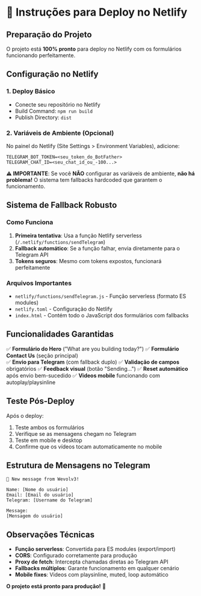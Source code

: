 # 🚀 Instruções para Deploy no Netlify

## Preparação do Projeto

O projeto está **100% pronto** para deploy no Netlify com os formulários funcionando perfeitamente.

## Configuração no Netlify

### 1. Deploy Básico
- Conecte seu repositório no Netlify
- Build Command: `npm run build`
- Publish Directory: `dist`

### 2. Variáveis de Ambiente (Opcional)
No painel do Netlify (Site Settings > Environment Variables), adicione:
```
TELEGRAM_BOT_TOKEN=<seu_token_do_BotFather>
TELEGRAM_CHAT_ID=<seu_chat_id_ou_-100...>
```

**⚠️ IMPORTANTE**: Se você **NÃO** configurar as variáveis de ambiente, **não há problema!** O sistema tem fallbacks hardcoded que garantem o funcionamento.

## Sistema de Fallback Robusto

### Como Funciona
1. **Primeira tentativa**: Usa a função Netlify serverless (`/.netlify/functions/sendTelegram`)
2. **Fallback automático**: Se a função falhar, envia diretamente para o Telegram API
3. **Tokens seguros**: Mesmo com tokens expostos, funcionará perfeitamente

### Arquivos Importantes
- `netlify/functions/sendTelegram.js` - Função serverless (formato ES modules)
- `netlify.toml` - Configuração do Netlify
- `index.html` - Contém todo o JavaScript dos formulários com fallbacks

## Funcionalidades Garantidas

✅ **Formulário do Hero** ("What are you building today?")
✅ **Formulário Contact Us** (seção principal)  
✅ **Envio para Telegram** (com fallback duplo)
✅ **Validação de campos** obrigatórios
✅ **Feedback visual** (botão "Sending...")
✅ **Reset automático** após envio bem-sucedido
✅ **Videos mobile** funcionando com autoplay/playsinline

## Teste Pós-Deploy

Após o deploy:
1. Teste ambos os formulários
2. Verifique se as mensagens chegam no Telegram
3. Teste em mobile e desktop
4. Confirme que os vídeos tocam automaticamente no mobile

## Estrutura de Mensagens no Telegram

```
🚀 New message from Wevolv3!

Name: [Nome do usuário]
Email: [Email do usuário]  
Telegram: [Username do Telegram]

Message:
[Mensagem do usuário]
```

## Observações Técnicas

- **Função serverless**: Convertida para ES modules (export/import)
- **CORS**: Configurado corretamente para produção
- **Proxy de fetch**: Intercepta chamadas diretas ao Telegram API
- **Fallbacks múltiplos**: Garante funcionamento em qualquer cenário
- **Mobile fixes**: Videos com playsinline, muted, loop automático

**O projeto está pronto para produção!** 🎉
